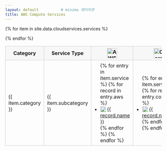 ```yaml
---
layout: default          # minima 레이아웃
title: AWS Compute Services
---
```


<!-- ── 표를 확실히 ‘표답게’ 보이게 하는 최소 스타일 ── -->
<style>
  #comparison{border-collapse:collapse;width:100%;margin-top:1rem}
  #comparison th,#comparison td{border:1px solid #ccc;padding:.4em .6em}
  #comparison th{background:#f7f7f7;position:sticky;top:0}
  #comparison ul{margin:0;padding-left:1.2em}
</style>

<table id="comparison">
  <tr class="header" align="center">
    <th style="width:7%">Category</th>
    <th style="width:12%">Service Type</th>
    <th>
      <img src="{{ '/assets/img/logo/aws.png' | relative_url }}"
           alt="AWS Logo" style="height:32px">
    </th>
    <th>
      <img src="{{ '/assets/img/logo/coreweave.svg' | relative_url }}" 
           alt="CoreWeave" style="height:32px">
    </th>
  </tr>

  {% for item in site.data.cloudservices.services %}
  <tr>
    <td>{{ item.category }}</td>
    <td>{{ item.subcategory }}</td>
    <td>
      <ul>
      {% for entry in item.service %}
        {% for record in entry.aws %}
          <li>
            <img src="{{ '/assets/img/cloudproviders/aws/' | append: record.icon | relative_url }}"
                 alt="{{ record.name }}" style="height:18px;vertical-align:-3px">
            <a href="{{ record.ref }}" target="_blank">{{ record.name }}</a>
          </li>
        {% endfor %}
      {% endfor %}
      </ul>
    </td>
    <td>
      <ul>
      {% for entry in item.service %}
        {% for record in entry.coreweave %}
          <li>
            <img src="{{ '/assets/img/cloudproviders/coreweave/' | append: record.icon | relative_url }}"
                 alt="{{ record.name }}" style="height:18px;vertical-align:-3px">
            <a href="{{ record.ref }}" target="_blank">{{ record.name }}</a>
          </li>
        {% endfor %}
      {% endfor %}
      </ul>
    </td>
  </tr>
  {% endfor %}
</table>
